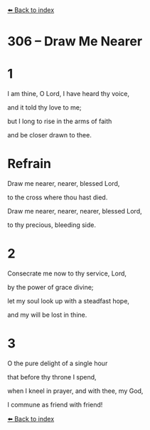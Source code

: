 [⬅️ Back to index](../README.md)

# 306 – Draw Me Nearer





# 1

I am thine, O Lord, I have heard thy voice,

and it told thy love to me;

but I long to rise in the arms of faith

and be closer drawn to thee.



# Refrain

Draw me nearer, nearer, blessed Lord,

to the cross where thou hast died.

Draw me nearer, nearer, nearer, blessed Lord,

to thy precious, bleeding side.



# 2

Consecrate me now to thy service, Lord,

by the power of grace divine;

let my soul look up with a steadfast hope,

and my will be lost in thine.



# 3

O the pure delight of a single hour

that before thy throne I spend,

when I kneel in prayer, and with thee, my God,

I commune as friend with friend!

[⬅️ Back to index](../README.md)
